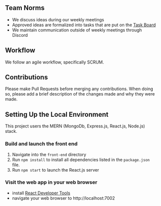 ## Team Norms
- We discuss ideas during our weekly meetings
- Approved ideas are formalized into tasks that are put on the [Task Board](https://github.com/orgs/agile-students-fall2025/projects/20/views/3)
- We maintain communication outside of weekly meetings through Discord

## Workflow
We follow an agile workflow, specifically SCRUM.  

## Contributions
Please make Pull Requests before merging any contributions. When doing so, please add a brief description of the changes made and why they were made.

## Setting Up the Local Environment
This project users the MERN (MongoDb, Express.js, React.js, Node.js) stack.
### Build and launch the front end
1. Navigate into the `front-end` directory
1. Run `npm install` to install all dependencies listed in the `package.json` file.
1. Run `npm start` to launch the React.js server

### Visit the web app in your web browser

- install [React Developer Tools](https://chrome.google.com/webstore/detail/react-developer-tools/fmkadmapgofadopljbjfkapdkoienihi)
- navigate your web browser to http://localhost:7002




